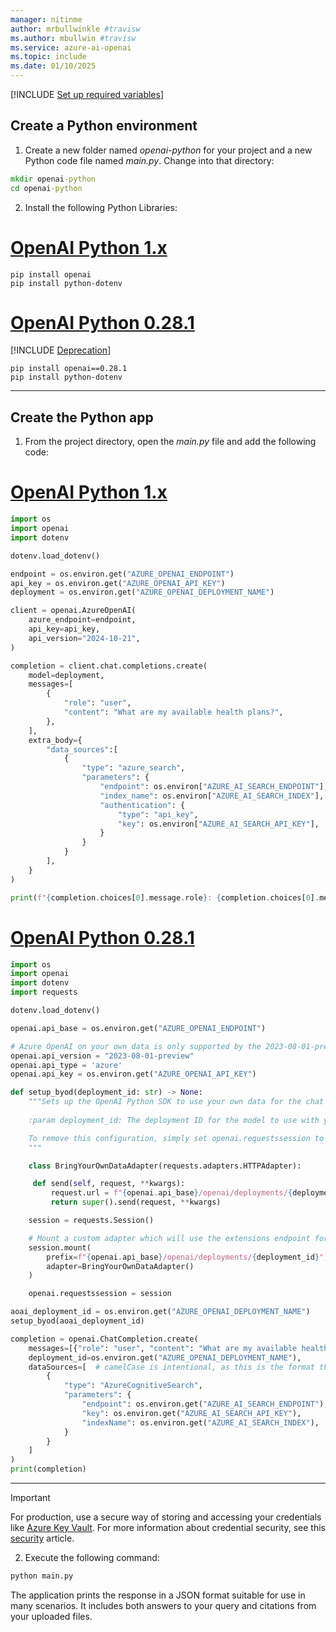 ```yaml
---
manager: nitinme
author: mrbullwinkle #travisw
ms.author: mbullwin #travisw
ms.service: azure-ai-openai
ms.topic: include
ms.date: 01/10/2025
---
```


[!INCLUDE [Set up required variables](./use-your-data-common-variables.md)]

## Create a Python environment

1. Create a new folder named *openai-python* for your project and a new Python code file named *main.py*. Change into that directory:

```cmd
mkdir openai-python
cd openai-python
```

2. Install the following Python Libraries:

# [OpenAI Python 1.x](#tab/python-new)

```console
pip install openai
pip install python-dotenv
```

# [OpenAI Python 0.28.1](#tab/python)

[!INCLUDE [Deprecation](../includes/deprecation.md)]

```console
pip install openai==0.28.1
pip install python-dotenv
```

---
  
## Create the Python app

1. From the project directory, open the *main.py* file and add the following code:

# [OpenAI Python 1.x](#tab/python-new)

```python
import os
import openai
import dotenv

dotenv.load_dotenv()

endpoint = os.environ.get("AZURE_OPENAI_ENDPOINT")
api_key = os.environ.get("AZURE_OPENAI_API_KEY")
deployment = os.environ.get("AZURE_OPENAI_DEPLOYMENT_NAME")

client = openai.AzureOpenAI(
    azure_endpoint=endpoint,
    api_key=api_key,
    api_version="2024-10-21",
)

completion = client.chat.completions.create(
    model=deployment,
    messages=[
        {
            "role": "user",
            "content": "What are my available health plans?",
        },
    ],
    extra_body={
        "data_sources":[
            {
                "type": "azure_search",
                "parameters": {
                    "endpoint": os.environ["AZURE_AI_SEARCH_ENDPOINT"],
                    "index_name": os.environ["AZURE_AI_SEARCH_INDEX"],
                    "authentication": {
                        "type": "api_key",
                        "key": os.environ["AZURE_AI_SEARCH_API_KEY"],
                    }
                }
            }
        ],
    }
)

print(f"{completion.choices[0].message.role}: {completion.choices[0].message.content}")

```

# [OpenAI Python 0.28.1](#tab/python)

   ```python
   import os
   import openai
   import dotenv
   import requests

   dotenv.load_dotenv()

   openai.api_base = os.environ.get("AZURE_OPENAI_ENDPOINT")

   # Azure OpenAI on your own data is only supported by the 2023-08-01-preview API version
   openai.api_version = "2023-08-01-preview"
   openai.api_type = 'azure'
   openai.api_key = os.environ.get("AZURE_OPENAI_API_KEY")

   def setup_byod(deployment_id: str) -> None:
       """Sets up the OpenAI Python SDK to use your own data for the chat endpoint.
    
       :param deployment_id: The deployment ID for the model to use with your own data.

       To remove this configuration, simply set openai.requestssession to None.
       """

       class BringYourOwnDataAdapter(requests.adapters.HTTPAdapter):

        def send(self, request, **kwargs):
            request.url = f"{openai.api_base}/openai/deployments/{deployment_id}/extensions/chat/completions?api-version={openai.api_version}"
            return super().send(request, **kwargs)

       session = requests.Session()

       # Mount a custom adapter which will use the extensions endpoint for any call using the given `deployment_id`
       session.mount(
           prefix=f"{openai.api_base}/openai/deployments/{deployment_id}",
           adapter=BringYourOwnDataAdapter()
       )

       openai.requestssession = session

   aoai_deployment_id = os.environ.get("AZURE_OPENAI_DEPLOYMENT_NAME")
   setup_byod(aoai_deployment_id)

   completion = openai.ChatCompletion.create(
       messages=[{"role": "user", "content": "What are my available health plans?"}],
       deployment_id=os.environ.get("AZURE_OPENAI_DEPLOYMENT_NAME"),
       dataSources=[  # camelCase is intentional, as this is the format the API expects
           {
               "type": "AzureCognitiveSearch",
               "parameters": {
                   "endpoint": os.environ.get("AZURE_AI_SEARCH_ENDPOINT"),
                   "key": os.environ.get("AZURE_AI_SEARCH_API_KEY"),
                   "indexName": os.environ.get("AZURE_AI_SEARCH_INDEX"),
               }
           }
       ]
   )
   print(completion)
   ```

---

> [!IMPORTANT]
> For production, use a secure way of storing and accessing your credentials like [Azure Key Vault](/azure/key-vault/general/overview). For more information about credential security, see this [security](../../../ai-services/security-features.md) article.

2. Execute the following command:

```cmd
python main.py
```

The application prints the response in a JSON format suitable for use in many scenarios. It includes both answers to your query and citations from your uploaded files.
